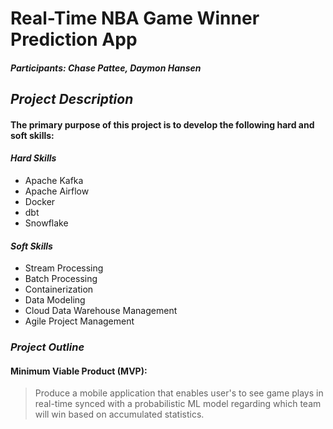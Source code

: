 # Real-Time NBA Game Winner Prediction App
##### **Participants: Chase Pattee, Daymon Hansen**

## ***Project Description***
#### The primary purpose of this project is to develop the following hard and soft skills:
#### ***Hard Skills***
- Apache Kafka
- Apache Airflow
- Docker
- dbt
- Snowflake
#### ***Soft Skills***
- Stream Processing
- Batch Processing
- Containerization
- Data Modeling
- Cloud Data Warehouse Management
- Agile Project Management

### ***Project Outline***
#### **Minimum Viable Product (MVP)**: 
> Produce a mobile application that enables user's to see game plays in real-time synced with a probabilistic ML model regarding which team will win based on accumulated statistics.
